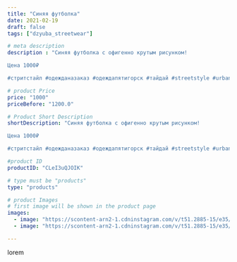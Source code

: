 ```yaml
---
title: "Синяя футболка"
date: 2021-02-19
draft: false
tags: ["dzyuba_streetwear"]

# meta description
description : "Синяя футболка с офигенно крутым рисунком!

Цена 1000₽

#стритстайл #одежданазаказ #одеждапятигорск #тайдай #streetstyle #urban #dzyuba_streetwear #streetwear"

# product Price
price: "1000"
priceBefore: "1200.0"

# Product Short Description
shortDescription: "Синяя футболка с офигенно крутым рисунком!

Цена 1000₽

#стритстайл #одежданазаказ #одеждапятигорск #тайдай #streetstyle #urban #dzyuba_streetwear #streetwear"

#product ID
productID: "CLeI3uQJOIK"

# type must be "products"
type: "products"

# product Images
# first image will be shown in the product page
images:
  - image: "https://scontent-arn2-1.cdninstagram.com/v/t51.2885-15/e35/p1080x1080/151260927_429903441627573_7662231629532990759_n.jpg?tp=1&_nc_ht=scontent-arn2-1.cdninstagram.com&_nc_cat=109&_nc_ohc=2su5F6rIhcoAX9IAjdJ&ccb=7-4&oh=dafa2bffb00bbd5f779606c746ff5280&oe=6082E144&_nc_sid=83d603&ig_cache_key=MjUxMjQ4NDY1MjAwOTQ1MDA3OQ%3D%3D.2-ccb7-4"
  - image: "https://scontent-arn2-1.cdninstagram.com/v/t51.2885-15/e35/p1080x1080/151657409_549755769332140_3450829474903529925_n.jpg?tp=1&_nc_ht=scontent-arn2-1.cdninstagram.com&_nc_cat=104&_nc_ohc=eo5tg8yn6_QAX-zezeZ&ccb=7-4&oh=fd88ccb196787d806fcec4b519ca6c53&oe=608533F1&_nc_sid=83d603&ig_cache_key=MjUxMjQ4NDY1MjAzNDU4MjkwNQ%3D%3D.2-ccb7-4"

---
```

lorem
